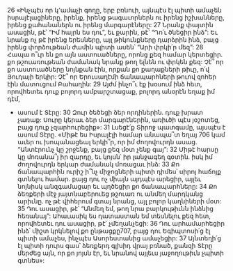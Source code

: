 26 «Ինչպէս որ կ՚ամաչի գողը, երբ բռնուի,
այնպէս էլ պիտի ամաչեն իսրայէլացիները,
իրենք, իրենց թագաւորներն ու իրենց իշխանները,
իրենց քահանաներն ու իրենց մարգարէները:
27 Նրանք փայտին ասացին, թէ՝ “Իմ հայրն ես դու”,
եւ քարին, թէ՝ “Դո՛ւ ծնեցիր ինձ”:
Եւ նրանք ոչ թէ իրենց երեսները, այլ թիկունքները դարձրին ինձ,
բայց իրենց փորձութեան ժամին պիտի ասեն՝ “Արի փրկի՛ր մեզ”:
28 Հապա ո՞ւր են քո այն աստուածները,
որոնց քեզ համար կերտեցիր.
քո թշուառութեան ժամանակ նրանք թող ելնեն ու փրկեն քեզ:
Չէ՞ որ քո աստուածները նոյնքան էին, որքան քո քաղաքների թիւը,
ո՛վ Յուդայի երկիր:
Չէ՞ որ Երուսաղէմի ճանապարհների թուով զոհեր էին մատուցում Բահաղին:
29 Այժմ ինչո՞ւ էք խօսում ինձ հետ,
որովհետեւ դուք բոլորդ ամբարշտացաք,
բոլորդ անօրէն եղաք իմ դէմ,
- ասում է Տէրը:
30 Զուր ծեծեցի ձեր որդիներին. դուք խրատ չառաք:
Սուրը կերաւ ձեր մարգարէներին, առիւծի պէս յօշոտեց,
բայց դուք չզարհուրեցիք»:
31 Լսեցէ՛ք Տիրոջ պատգամը,
այսպէս է ասում Տէրը.
«Միթէ ես Իսրայէլի համար անապա՞տ եղայ
706 կամ աւեր ու խոպանացեալ երկի՞ր,
որ իմ ժողովուրդն ասաց.
“Անտէրունչ կը շրջենք, բայց քեզ մօտ չենք գայ”:
32 Միթէ հարսը կը մոռանա՞յ իր զարդը,
եւ կոյսն՝ իր լանջագեղ գօտին.
իսկ իմ ժողովուրդն երկար ժամանակ մոռացաւ ինձ:
33 Քո ճանապարհին ուրիշ ի՞նչ միջոցների պիտի դիմես՝ սիրոյ հաճոյք գտնելու համար.
բայց դու ոչ միայն այդպէս արեցիր,
այլեւ նոյնիսկ անզգամացար եւ պղծեցիր քո ճանապարհները:
34 Քո ձեռքերի մէջ յայտնաբերուեց թշուառ ու անմեղ մարդկանց արիւնը.
ոչ թէ վիհերում գտայ նրանց,
այլ բոլոր կաղնիների մօտ:
35 Դու ասացիր, թէ՝ “Անմեղ եմ, թող նրա բարկութիւնն ինձնից հեռանայ”:
Ահաւասիկ ես դատաստան եմ տեսնելու քեզ հետ,
որովհետեւ դու ասացիր, թէ՝ չմեղանչեցի:
36 Դու արհամարհեցիր ինձ՝ միշտ կրկնելով քո ընթացքը707,
բայց դու Եգիպտոսի՛ց էլ պիտի ամաչես,
ինչպէս Ասորեստանից ամաչեցիր:
37 Այնտեղի՛ց էլ պիտի դուրս գաս՝ ձեռքերդ գլխիդ վրայ բռնած,
քանզի Տէրը մերժեց այն, որ քո յոյսն էր,
եւ նրանով այլեւս յաջողութիւն չպիտի գտնես»:
